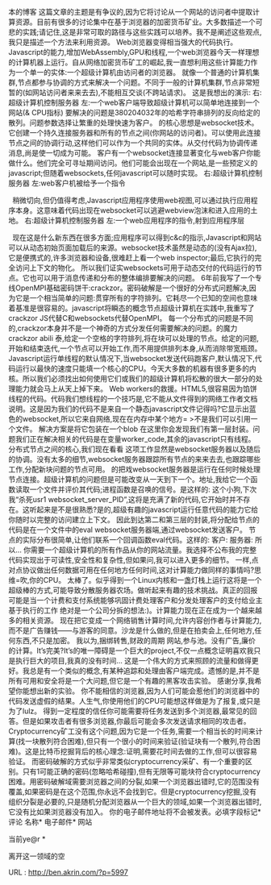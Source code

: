 本的博客 
 这篇文章的主题是有争议的,因为它将讨论从一个网站的访问者中提取计算资源。目前有很多的讨论集中在基于浏览器的加密货币矿业。大多数描述一个可悲的实践;请记住,这是非常可取的路径与这些实践可以培养。我不是阐述这些观点,我只是描述一个方法来利用资源。 
 Web浏览器变得相当强大的代码执行。Javascript的能力,增加WebAssembly,GPU和线程,一个web浏览器今天一样理想的计算机器上运行。自从网络加密货币矿工的崛起,我一直想利用这些计算能力作为一个单一的实体:一个超级计算机由访问者的浏览器。 
 就像一个普通的计算机集群,节点都参与协调的方式来解决一个问题。不同于一般的计算机集群,节点非常短暂的(如网站访问者来来去去),不能相互交谈(不跨站请求)。 
 这是我想出的演示: 
 右:超级计算机控制服务器 
 左:一个web客户端导致超级计算机可以简单地连接到一个网站(& CPU指标) 
 要解决的问题是380204032年的哈希字符串排列的反向给定的散列。问题参数选择让繁重的处理快速为客户。 
 的核心思想是websocket技术。它创建一个持久连接服务器和所有的节点之间(你网站的访问者)。可以使用此连接节点之间的协调行动,这样他们可以作为一个共同的实体。从交付代码为协调传递消息,尚是使一切成为可能。 
 客户有一个websocket连接显著变化与web客户你能做什么。他们完全可寻址期间访问。他们可能会出现在一个网站,是一些预定义的javascript;但随着websockets,任何javascript可以随时实现。 
 右:超级计算机控制服务器 
 左:web客户机被给予一个指令 
  
  
   
 稍微切向,但仍值得考虑,Javascript应用程序使用web视图,可以通过执行应用程序本身。这意味着代码出现在websocket可以逃避webview泡沫和进入应用的土地。 
 右:超级计算机控制服务器 
 左:一个web应用程序的指令,射到应用程序层 
  
  
   
 现在这是什么新东西在很多方面;应用程序可以得到c&c的指示,Javascript和网站可以从动态初始页面加载后的来源。websocket技术虽然是动态的(没有Ajax拉),它是便携式的,许多浏览器和设备,很难赶上看一个web inspector;最后,它执行的完全访问上下文的物化。 
 所以我们证实websockets可用于动态交付的代码运行的节点。它也可以用于消息传递和分布的整体编排要解决的问题。 
 6年前我写了一个专线OpenMPI基础密码饼干:crackzor。密码破解是一个很好的分布式问题解决,因为它是一个相当简单的问题:贯穿所有的字符排列。它耗尽一个已知的空间也意味着基准是很容易的。javascript将瞬态的概念节点超级计算机在实践中,我重写了crackzor JS代替C和websockets代替OpenMPI。 
 每一个分布式的问题是不同的,crackzor本身并不是一个神奇的方式分发任何需要解决的问题。的魔力crackzor abili 
 泰,给定一个空格的字符排列,将在块可以处理的节点。给定的问题,开始和结束迭代,一个节点可以开始工作,而不用提供排列本身,从而消除带宽瓶颈。 
 Javascript运行单线程的默认情况下,当websocket发送代码跑客户,默认情况下,代码运行以最快的速度只能填一个核心的CPU。今天大多数的机器有很多更多的内核。所以我们必须找出如何使用它们或我们的超级计算机将松散的很大一部分的处理能力就会马上从天上掉下来。 
 Web workers的救援。HTML5,很容易因为馅饼线程的代码。代码我们想线程的一个技巧是,它不能从文件得到的网络工作者文档说明。这是因为我们的代码不是来自一个静态javascript文件记得吗?它显示出蓝色的websocket,所以它来自网络,现在在内存中某个地方= >不是我们可以引用一个文件。 
 解决方案是将它包装在一个blob 
 在这里你会发现我们有第一层封装。问题我们正在解决相关的代码是在变量worker_code,其余的javascript只有线程。 
 分布式节点之间的核心,我们现在看看 
 这项工作显然是websocket服务器以及随后的协调。没有太多的细节,websocket服务器跟踪所有节点的来来去去,也跟踪哪些工作,分配新块问题的节点可用。 
 的把戏websocket服务器是运行在任何时候处理节点连接。超级计算机的问题但是可能改变从一天到下一个。地址,我给它一个函数读取一个文件并评价其代码;进程函数是召唤的信号。是这样的: 
 这个小狗,下次我“杀死usr1 websocket_server_PID”,这将是充满了新的代码,它开始时并不存在。这听起来是不是很熟悉?是的,超级有趣的javascript运行任意代码的能力它给你随时以完整的访问建立上下文。 
 因此到达第二和第三层的封装,将分配给节点的代码是在一个文件中的eval websocket服务器端,通过websocket发送客户。 
 节点的实际分布很简单,让他们联系一个回调函数eval代码。这样的: 
 客户: 
 服务器: 
 所以… 
 你需要一个超级计算机的所有作品从你的网站流量。我选择不公布我的完整代码实现出于可读性,安全性和复杂性,但如果问,我可以进入更多的细节。 
 一样,点对点协议做出任何数据可用在任何地方任何时间,这对计算能力做同样的事情吗?思维=吹,你的CPU。 
 太棒了。似乎得到一个Linux内核和一盏灯栈上运行这将是一个超级棒的方式,可能导致分散服务器农场。做听起来有趣的技术挑战。真正的回报可能是当一个计费和支付系统能够巩固计费处理客户和分发处理客户的支付给业主基于执行的工作 
 绝对是一个公司分拆的想法:)。计算能力现在正在成为一个越来越多的相关资源。 
 现在把它变成一个网络销售计算时间,允许内容创作者与计算能力,而不是广告赚钱——与游客的同意。沙龙是什么做的,但是在拍卖会上,任何地方,任何东西,不只是加密。 
 我以为,捆绑转售,财政的周期 
 网站,参与池。没有广告,廉价的计算。It’s完美?It’s的唯一障碍是一个巨大的project,不仅一点概念证明喜欢我只是执行巨大的项目,我真的没有时间… 
 这是一个伟大的方式来照顾的流量和做得更好。我总是有一个类似的概念,有某种追踪和处理由客户端完成。遗憾的是,并不是所有可用和安全将是一个大问题,但它是一个有趣的黑客攻击实验。 
 感谢分享,我希望你能想出新的实验。 
 你不能相信的浏览器,因为人们可能会惹他们的浏览器中的代码发送虚假的结果。人生气,你使用他们的CPU可能想这样做是为了报复,或只是为了lulz。 
 得到一定程度的信任你可能需要将任务发送到多个浏览器,最常见的回答。但是如果攻击者有很多浏览器,你最后可能会多次发送请求相同的攻击者。 
 Cryptocurrency矿工没有这个问题,因为它是一个任务,需要一个相当长的时间来计算(找一块散列符合困难),但只有一个很小的时间来验证(验证块有一个散列,符合困难)。这是比特币挖掘背后的核心理念:证明,需要花时间去做的工作,但可以很容易验证。 
 而密码破解的方式似乎非常类似cryptocurrency采矿、有一个重要的区别。只有1可能正确的密码(忽略哈希碰撞),但有无限等可能块符合cryptocurrency困难。用密码破解域需要浏览器之间的分裂,如果一个浏览器出错时,它的范围没有覆盖,如果密码是在这个范围,你永远不会找到它。但是cryptocurrency挖掘,没有组织分裂是必要的,只是随机分配浏览器从一个巨大的领域,如果一个浏览器出错时,它没有比如果浏览器没有加入。 
 你的电子邮件地址将不会被发表。必填字段标记* 
 评论 
 名称* 
 电子邮件* 
 网站 
  
  
  
  
 当前ye@r * 
  
  
  
  
 离开这一领域的空 
  
  
  
  
 URL : http://ben.akrin.com/?p=5997